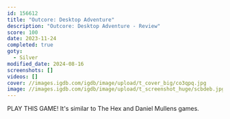 ```yaml
---
id: 156612
title: "Outcore: Desktop Adventure"
description: "Outcore: Desktop Adventure - Review"
score: 100
date: 2023-11-24
completed: true
goty:
  - Silver
modified_date: 2024-08-16
screenshots: []
videos: []
cover: //images.igdb.com/igdb/image/upload/t_cover_big/co3qpq.jpg
image: //images.igdb.com/igdb/image/upload/t_screenshot_huge/scbdeb.jpg
---
```

PLAY THIS GAME! It's similar to The Hex and Daniel Mullens games.